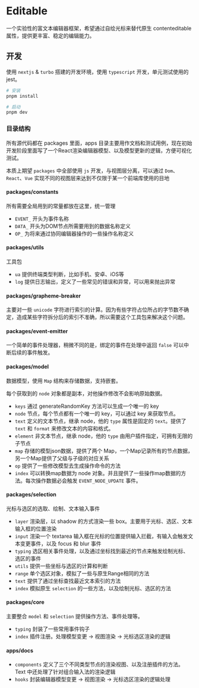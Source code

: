 # Editable

一个实验性的富文本编辑器框架，希望通过自绘光标来替代原生 contenteditable 属性，提供更丰富、稳定的编辑能力。

## 开发

使用 `nextjs` & `turbo` 搭建的开发环境，使用 `typescript` 开发，单元测试使用的 jest。

```bash
# 安装
pnpm install

# 启动
pnpm dev

```

### 目录结构

所有源代码都在 packages 里面，apps 目录主要用作文档和测试用例，现在初始开发阶段里面写了一个React渲染编辑器模型、以及模型更新的逻辑，方便可视化测试。

本质上期望 `packages` 中全部使用 `js` 开发，与视图层分离，可以通过 `Dom`、`React`、`Vue` 实现不同的视图层来达到不仅限于某一个前端库使用的目地

#### packages/constants

所有需要全局用到的常量都放在这里，统一管理

- `EVENT_` 开头为事件名称
- `DATA_` 开头为DOM节点所需要用到的数据名称定义
- `OP_` 为将来通过协同编辑器操作的一些操作名称定义

#### packages/utils

工具包

- `ua` 提供终端类型判断，比如手机、安卓、iOS等
- `log` 提供日志输出，定义了一些常见的错误和异常，可以用来抛出异常

#### packages/grapheme-breaker

主要对一些 `unicode` 字符进行索引的计算。因为有些字符占位所占的字节数不确定，造成某些字符拆分后的索引不准确，所以需要这个工具包来解决这个问题。

#### packages/event-emitter

一个简单的事件处理器，稍微不同的是，绑定的事件在处理中返回 `false` 可以中断后续的事件触发。

#### packages/model

数据模型，使用 `Map` 结构来存储数据，支持嵌套。

每个获取到的 `node` 对象都是副本，对他操作修改不会影响原始数据。

- `keys` 通过 generateRandomKey 方法可以生成一个唯一的 key
- `node` 节点，每个节点都有一个唯一的 key，可以通过 key 来获取节点。
- `text` 定义的文本节点，继承 node，他的 `type` 属性是固定的 `text`。提供了 `text` 和 `format` 来修改文本的内容和格式。
- `element` 非文本节点，继承 node，他的 `type` 由用户插件指定，可拥有无限的子节点
- `map` 存储的模型json数据，提供了两个 Map，一个Map记录所有的节点数据，另一个Map提供了父级与子级的对应关系
- `op` 提供了一些修改模型去生成操作命令的方法
- `index` 可以转换map数据为 node 对象。并且提供了一些操作map数据的方法。每次操作数据必会触发 `EVENT_NODE_UPDATE` 事件。

#### packages/selection

光标与选区的选取、绘制、文本输入事件

- `layer` 渲染层，以 shadow 的方式渲染一些 box。主要用于光标、选区、文本输入框的位置渲染
- `input` 渲染一个 textarea 输入框在光标的位置提供输入拦截，有输入会触发文本变更事件，以及 focus 和 blur 事件
- `typing` 选区相关事件处理，以及通过坐标找到最近的节点来触发绘制光标、选区的事件
- `utils` 提供一些坐标与选区的计算和判断
- `range` 单个选区对象，模拟了一些与原生Range相同的方法
- `text` 提供了通过坐标查找最近文本索引的方法
- `index` 模拟原生 `selection` 的一些方法，以及绘制光标、选区的方法


#### packages/core

主要整合 `model` 和 `selection` 提供操作方法、事件处理等。

- `typing` 封装了一些常用事件钩子
- `index` 插件注册。处理模型变更 -> 视图渲染 -> 光标选区渲染的逻辑


#### apps/docs

- `components` 定义了三个不同类型节点的渲染视图、以及注册插件的方法。Text 中还处理了针对组合输入法的渲染逻辑
- `hooks` 封装编辑器模型变更 -> 视图渲染 -> 光标选区渲染的逻辑处理